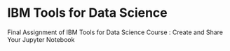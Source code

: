 # IBM Tools for Data Science
Final Assignment of  IBM Tools for Data Science  Course : Create and Share Your Jupyter Notebook

